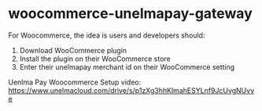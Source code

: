 # woocommerce-unelmapay-gateway

For Woocommerce, the idea is users and developers should:
1. Download WooCommerce plugin
2. Install the plugin on their WooCommerce store
3. Enter their unelmapay merchant id on their WooCommerce setting


Uenlma Pay Woocommerce Setup video: https://www.unelmacloud.com/drive/s/p1zXg3hhKlmahESYLnf9JcUvgNUvve
